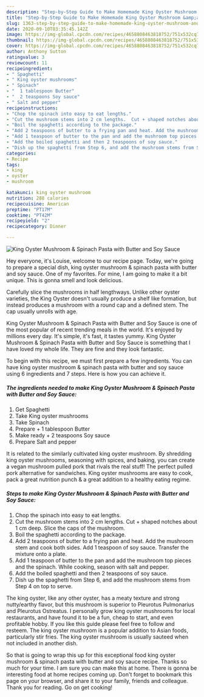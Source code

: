 ```yaml
---
description: "Step-by-Step Guide to Make Homemade King Oyster Mushroom &amp;amp; Spinach Pasta with Butter and Soy Sauce"
title: "Step-by-Step Guide to Make Homemade King Oyster Mushroom &amp;amp; Spinach Pasta with Butter and Soy Sauce"
slug: 1363-step-by-step-guide-to-make-homemade-king-oyster-mushroom-and-amp-spinach-pasta-with-butter-and-soy-sauce
date: 2020-09-10T03:35:45.142Z
image: https://img-global.cpcdn.com/recipes/4658808463818752/751x532cq70/king-oyster-mushroom-spinach-pasta-with-butter-and-soy-sauce-recipe-main-photo.jpg
thumbnail: https://img-global.cpcdn.com/recipes/4658808463818752/751x532cq70/king-oyster-mushroom-spinach-pasta-with-butter-and-soy-sauce-recipe-main-photo.jpg
cover: https://img-global.cpcdn.com/recipes/4658808463818752/751x532cq70/king-oyster-mushroom-spinach-pasta-with-butter-and-soy-sauce-recipe-main-photo.jpg
author: Anthony Sutton
ratingvalue: 3
reviewcount: 11
recipeingredient:
- " Spaghetti"
- " King oyster mushrooms"
- " Spinach"
- "  1 tablespoon Butter"
- "  2 teaspoons Soy sauce"
- " Salt and pepper"
recipeinstructions:
- "Chop the spinach into easy to eat lengths."
- "Cut the mushroom stems into 2 cm lengths.  Cut + shaped notches about 1 cm deep. Slice the caps of the mushroom."
- "Boil the spaghetti according to the package."
- "Add 2 teaspoons of butter to a frying pan and heat. Add the mushroom stem and cook both sides. Add 1 teaspoon of soy sauce.  Transfer the mixture onto a plate."
- "Add 1 teaspoon of butter to the pan and add the mushroom top pieces and the spinach.  While cooking, season with salt and pepper."
- "Add the boiled spaghetti and then 2 teaspoons of soy sauce."
- "Dish up the spaghetti from Step 6, and add the mushroom stems from Step 4 on top to serve."
categories:
- Recipe
tags:
- king
- oyster
- mushroom

katakunci: king oyster mushroom 
nutrition: 288 calories
recipecuisine: American
preptime: "PT17M"
cooktime: "PT42M"
recipeyield: "2"
recipecategory: Dinner

---
```



![King Oyster Mushroom &amp; Spinach Pasta with Butter and Soy Sauce](https://img-global.cpcdn.com/recipes/4658808463818752/751x532cq70/king-oyster-mushroom-spinach-pasta-with-butter-and-soy-sauce-recipe-main-photo.jpg)

Hey everyone, it's Louise, welcome to our recipe page. Today, we're going to prepare a special dish, king oyster mushroom &amp; spinach pasta with butter and soy sauce. One of my favorites. For mine, I am going to make it a bit unique. This is gonna smell and look delicious.

Carefully slice the mushrooms in half lengthways. Unlike other oyster varieties, the King Oyster doesn&#39;t usually produce a shelf like formation, but instead produces a mushroom with a round cap and a defined stem. The cap usually unrolls with age.

King Oyster Mushroom &amp; Spinach Pasta with Butter and Soy Sauce is one of the most popular of recent trending meals in the world. It's enjoyed by millions every day. It's simple, it's fast, it tastes yummy. King Oyster Mushroom &amp; Spinach Pasta with Butter and Soy Sauce is something that I have loved my whole life. They are fine and they look fantastic.


To begin with this recipe, we must first prepare a few ingredients. You can have king oyster mushroom &amp; spinach pasta with butter and soy sauce using 6 ingredients and 7 steps. Here is how you can achieve it.

<!--inarticleads1-->

##### The ingredients needed to make King Oyster Mushroom &amp; Spinach Pasta with Butter and Soy Sauce:

1. Get  Spaghetti
1. Take  King oyster mushrooms
1. Take  Spinach
1. Prepare  + 1 tablespoon Butter
1. Make ready  + 2 teaspoons Soy sauce
1. Prepare  Salt and pepper


It is related to the similarly cultivated king oyster mushroom. By shredding king oyster mushrooms, seasoning with spices, and baking, you can create a vegan mushroom pulled pork that rivals the real stuff! The perfect pulled pork alternative for sandwiches. King oyster mushrooms are easy to cook, pack a great nutrition punch &amp; a great addition to a healthy eating regime. 

<!--inarticleads2-->

##### Steps to make King Oyster Mushroom &amp; Spinach Pasta with Butter and Soy Sauce:

1. Chop the spinach into easy to eat lengths.
1. Cut the mushroom stems into 2 cm lengths.  Cut + shaped notches about 1 cm deep. Slice the caps of the mushroom.
1. Boil the spaghetti according to the package.
1. Add 2 teaspoons of butter to a frying pan and heat. Add the mushroom stem and cook both sides. Add 1 teaspoon of soy sauce.  Transfer the mixture onto a plate.
1. Add 1 teaspoon of butter to the pan and add the mushroom top pieces and the spinach.  While cooking, season with salt and pepper.
1. Add the boiled spaghetti and then 2 teaspoons of soy sauce.
1. Dish up the spaghetti from Step 6, and add the mushroom stems from Step 4 on top to serve.


The king oyster, like any other oyster, has a meaty texture and strong nutty/earthy flavor, but this mushroom is superior to Pleurotus Pulmonarius and Pleurotus Ostreatus. I personally grow king oyster mushrooms for local restaurants, and have found it to be a fun, cheap to start, and even profitable hobby. If you like this guide please feel free to follow and resteem. The king oyster mushroom is a popular addition to Asian foods, particularly stir fries. The king oyster mushroom is usually sauteed when not included in another dish. 

So that is going to wrap this up for this exceptional food king oyster mushroom &amp; spinach pasta with butter and soy sauce recipe. Thanks so much for your time. I am sure you can make this at home. There is gonna be interesting food at home recipes coming up. Don't forget to bookmark this page on your browser, and share it to your family, friends and colleague. Thank you for reading. Go on get cooking!

